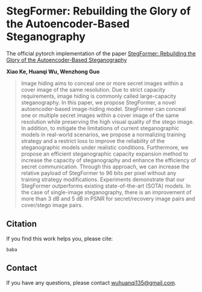 # StegFormer: Rebuilding the Glory of the Autoencoder-Based Steganography
The official pytorch implementation of the paper [StegFormer: Rebuilding the Glory of the Autoencoder-Based Steganography](https://github.com/aoli-gei/StegFormer)

**Xiao Ke, Huanqi Wu, Wenzhong Guo**

> Image hiding aims to conceal one or more secret images within a cover image of the same resolution. Due to strict capacity requirements, image hiding is commonly called large-capacity steganography. In this paper, we propose StegFormer, a novel autoencoder-based image-hiding model. StegFormer can conceal one or multiple secret images within a cover image of the same resolution while preserving the high visual quality of the stego image. In addition, to mitigate the limitations of current steganographic models in real-world scenarios, we propose a normalizing training strategy and a restrict loss to improve the reliability of the steganographic models under realistic conditions. Furthermore, we propose an efficient steganographic capacity expansion method to increase the capacity of steganography and enhance the efficiency of secret communication. Through this approach, we can increase the relative payload of StegFormer to 96 bits per pixel without any training strategy modifications. Experiments demonstrate that our StegFormer outperforms existing state-of-the-art (SOTA) models. In the case of single-image steganography, there is an improvement of more than 3 dB and 5 dB in PSNR for secret/recovery image pairs and cover/stego image pairs.

## Citation
If you find this work helps you, please cite:
```
baba
```

## Contact 
If you have any questions, please contact [wuhuanqi135@gmail.com](wuhuanqi135@gmail.com).
